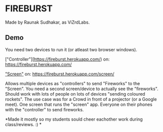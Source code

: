 # FIREBURST

Made by Raunak Sudhakar, as ViZrdLabs.

## Demo

You need two devices to run it (or atleast two browser windows).

["Controller"][https://fireburst.herokuapp.com/) on: https://fireburst.herokuapp.com/

["Screen"](https://fireburst.herokuapp.com/screen/) on: https://fireburst.herokuapp.com/screen/

Allows multiple devices as "controllers" to send "Fireworks" to the "Screen". You need a second screen/device to actually see the "fireworks". Should work with lots of people on lots of devices "sending coloured rockets". The use case was for a Crowd in front of a projector (or a Google meet). One screen that runs the "screen" app. Everyone on their phones with the "controller" to send fireworks. 

*Made it mostly so my students sould cheer eachother work during class/reviews. :) *
